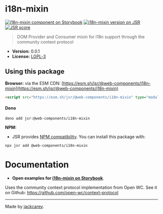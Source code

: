# i18n-mixin

[![i18n-mixin component on Storybook](https://cdn.jsdelivr.net/gh/storybookjs/brand@main/badge/badge-storybook.svg)](https://jackcarey.co.uk/web-components/storybook-static/?path=/docs/components-i18n-mixin) [![i18n-mixin version on JSR](https://jsr.io/badges/@web-components/i18n-mixin)](https://jsr.io/@web-components/i18n-mixin/versions) [![JSR score](https://jsr.io/badges/@web-components/i18n-mixin/score)](https://jsr.io/@web-components/i18n-mixin/score)

> DOM Provider and Consumer mixin for i18n support through the community context protocol

-   **Version:** 0.0.1
-   **License:** [LGPL-3](./LICENSE.md)

## Using this package

**Browser:** via the ESM CDN: [https://esm.sh/jsr/@web-components/i18n-mixin](https://esm.sh/jsr/@web-components/i18n-mixin)

```html
<script src="https://esm.sh/jsr/@web-components/i18n-mixin" type="module"></script>
```

#### Deno

```
deno add jsr:@web-components/i18n-mixin
```

**NPM:**

-   JSR provides [NPM compatibility](https://jsr.io/docs/npm-compatibility). You can install this package with:

```
npx jsr add @web-components/i18n-mixin
```

# Documentation

-   **Open examples for [i18n-mixin on Storybook](https://jackcarey.co.uk/web-components/storybook-static/?path=/docs/components-i18n-mixin)**.

Uses the community context protocol implementation from Open WC. See it on Github: https://github.com/open-wc/context-protocol


---

Made by [jackcarey](https://jackcarey.co.uk).
